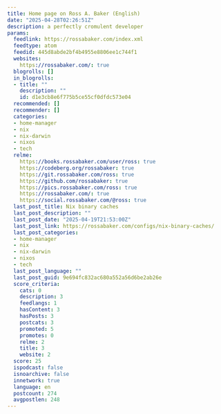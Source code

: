 ```yaml
---
title: Home page on Ross A. Baker (English)
date: "2025-04-28T02:26:51Z"
description: a perfectly cromulent developer
params:
  feedlink: https://rossabaker.com/index.xml
  feedtype: atom
  feedid: 445d8abde2bf4b4955e8806ee1c744f1
  websites:
    https://rossabaker.com/: true
  blogrolls: []
  in_blogrolls:
  - title: ""
    description: ""
    id: d1e3cb8e6f775b5ce55cf0dfdc573e04
  recommended: []
  recommender: []
  categories:
  - home-manager
  - nix
  - nix-darwin
  - nixos
  - tech
  relme:
    https://books.rossabaker.com/user/ross: true
    https://codeberg.org/rossabaker: true
    https://git.rossabaker.com/ross: true
    https://github.com/rossabaker: true
    https://pics.rossabaker.com/ross: true
    https://rossabaker.com/: true
    https://social.rossabaker.com/@ross: true
  last_post_title: Nix binary caches
  last_post_description: ""
  last_post_date: "2025-04-19T21:53:00Z"
  last_post_link: https://rossabaker.com/configs/nix-binary-caches/
  last_post_categories:
  - home-manager
  - nix
  - nix-darwin
  - nixos
  - tech
  last_post_language: ""
  last_post_guid: 9e694fc832ac680a552a56d6be2ab26e
  score_criteria:
    cats: 0
    description: 3
    feedlangs: 1
    hasContent: 3
    hasPosts: 3
    postcats: 3
    promoted: 5
    promotes: 0
    relme: 2
    title: 3
    website: 2
  score: 25
  ispodcast: false
  isnoarchive: false
  innetwork: true
  language: en
  postcount: 274
  avgpostlen: 248
---
```

